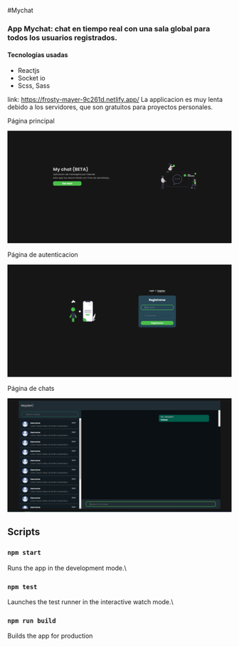 #Mychat

### App Mychat: chat en tiempo real con una sala global para todos los usuarios registrados.

#### Tecnologías usadas

- Reactjs
- Socket io
- Scss, Sass

link: https://frosty-mayer-9c261d.netlify.app/
La applicacion es muy lenta debido a los servidores, que son gratuitos para proyectos personales.

Página principal

<img src="./home.png">

Página de autenticacion

<img src="./auth.png">

Página de chats

<img src="./chat.png">

## Scripts

### `npm start`

Runs the app in the development mode.\

### `npm test`

Launches the test runner in the interactive watch mode.\

### `npm run build`

Builds the app for production

